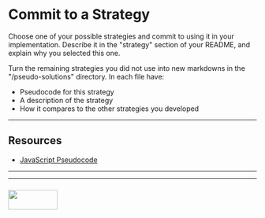 # Commit to a Strategy

Choose one of your possible strategies and commit to using it in your implementation.  Describe it in the "strategy" section of your README, and explain why you selected this one.

Turn the remaining strategies you did not use into new markdowns in the "/pseudo-solutions" directory.  In each file have:
* Pseudocode for this strategy
* A description of the strategy
* How it compares to the other strategies you developed

___

## Resources

* [JavaScript Pseudocode](http://dondi.lmu.build/share/intro/pseudocode2js-v02.pdf) 

___
___
### <a href="http://elewa.education/blog" target="_blank"><img src="https://user-images.githubusercontent.com/18554853/34921062-506450ae-f97d-11e7-875f-6feeb26ad72d.png" width="100" height="40"/></a>
